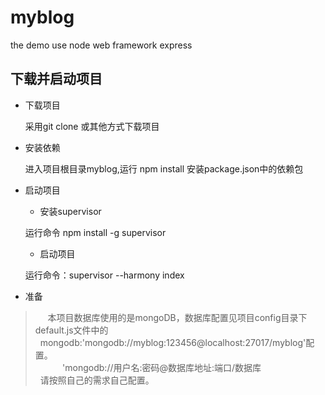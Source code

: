 # myblog
the demo use node web framework express

## 下载并启动项目 ##

* 下载项目
      
   采用git clone 或其他方式下载项目
   
* 安装依赖

  进入项目根目录myblog,运行 npm install 安装package.json中的依赖包
  
* 启动项目

   * 安装supervisor
   
    运行命令 npm install -g supervisor
    
   * 启动项目 
   
    运行命令：supervisor --harmony index 
    
 * 准备
      <br/>
>      本项目数据库使用的是mongoDB，数据库配置见项目config目录下default.js文件中的<br/>
>   mongodb:'mongodb://myblog:123456@localhost:27017/myblog'配置。<br/>
>            'mongodb://用户名:密码@数据库地址:端口/数据库<br/>
>   请按照自己的需求自己配置。<br/>

